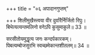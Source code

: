 +++
title = "०६ अपादानगुप्तम्"

+++
शिलीमुखैस्त्वया वीर दुर्वारैर्निर्जितो रिपुः।  
बिभेत्यत्यन्तमलिनो वनेऽपि कुसुमाकुले॥ 33 ॥  

[^33]: 'अलिनः’ भ्रमरात्.
 
सरसीतोयमुद्धृत्य जनः कन्दर्पकारकम्।  
पिबत्यम्बोजसुरभि स्वच्छमेकान्तशीतलम्॥ 34 ॥  

[^34]: 'सरसीतः’ सरोवरात्. कं जलम्.

